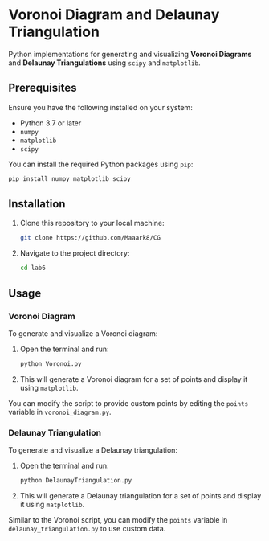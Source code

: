 # Voronoi Diagram and Delaunay Triangulation

Python implementations for generating and visualizing **Voronoi Diagrams** and **Delaunay Triangulations** using `scipy` and `matplotlib`.

## Prerequisites

Ensure you have the following installed on your system:

- Python 3.7 or later
- `numpy`
- `matplotlib`
- `scipy`

You can install the required Python packages using `pip`:

```bash
pip install numpy matplotlib scipy
```

## Installation

1. Clone this repository to your local machine:

    ```bash
    git clone https://github.com/Maaark8/CG
    ```

2. Navigate to the project directory:

    ```bash
    cd lab6
    ```

## Usage

### Voronoi Diagram

To generate and visualize a Voronoi diagram:

1. Open the terminal and run:

    ```bash
    python Voronoi.py
    ```

2. This will generate a Voronoi diagram for a set of points and display it using `matplotlib`.

You can modify the script to provide custom points by editing the `points` variable in `voronoi_diagram.py`.

### Delaunay Triangulation

To generate and visualize a Delaunay triangulation:

1. Open the terminal and run:

    ```bash
    python DelaunayTriangulation.py
    ```

2. This will generate a Delaunay triangulation for a set of points and display it using `matplotlib`.

Similar to the Voronoi script, you can modify the `points` variable in `delaunay_triangulation.py` to use custom data.
